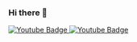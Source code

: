 ### Hi there 👋

  <a href="https://www.youtube.com/channel/UCCQhN-97srxS5mCWlAnRsdw">
    <img src="https://img.shields.io/badge/YouTube-red?style=for-the-badge&logo=youtube&logoColor=white" alt="Youtube Badge"/>
  </a>
  <a href="https://steamcommunity.com/id/Tqlted/">
    <img src="https://img.shields.io/badge/Steam-black?style=for-the-badge&logo=steam&logoColor=white" alt="Youtube Badge"/>
  </a>

